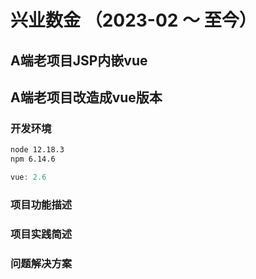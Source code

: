 
# 兴业数金 （2023-02 ～ 至今）

## A端老项目JSP内嵌vue
## A端老项目改造成vue版本

### 开发环境
```sh
node 12.18.3
npm 6.14.6
```

```js
vue: 2.6
```

### 项目功能描述

### 项目实践简述

### 问题解决方案